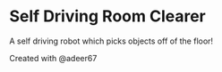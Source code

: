 # Self Driving Room Clearer
 A self driving robot which picks objects off of the floor!

Created with @adeer67
